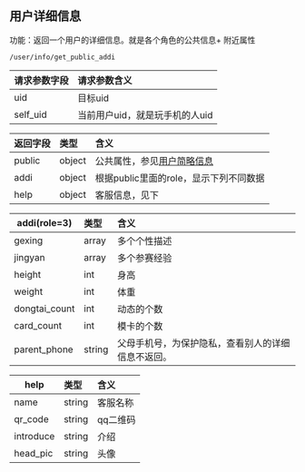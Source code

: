 ## 用户详细信息

功能：返回一个用户的详细信息。就是各个角色的公共信息+ 附近属性

~~~
/user/info/get_public_addi
~~~

| 请求参数字段        | 请求参数含义  |
| -------- |:------|
|uid | 目标uid  |
|self_uid | 当前用户uid，就是玩手机的人uid  |


| 返回字段        | 类型 |含义  |
| -------- |:------|:------|
| public         | object   | 公共属性，参见[用户简略信息](/shop/doc/index/name/用户简略信息2018)  |
| addi         | object   | 根据public里面的role，显示下列不同数据  |
| help         | object   | 客服信息，见下 |

| addi(role=3)        | 类型 |含义  |
| -------- |:------|:------|
| gexing         | array   |  多个个性描述 |
| jingyan         | array   |  多个参赛经验 |
| height         | int   |  身高 |
| weight         | int   | 体重 |
| dongtai_count         | int   | 动态的个数 |
| card_count         | int   | 模卡的个数 |
| parent_phone         | string   | 父母手机号，为保护隐私，查看别人的详细信息不返回。 |

| help        | 类型 |含义  |
| -------- |:------|:------|
| name         | string   |  客服名称 |
| qr_code         | string   |  qq二维码 |
| introduce         | string   | 介绍 |
| head_pic         | string   |  头像 |


